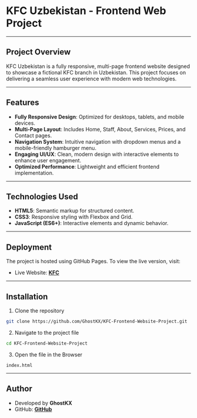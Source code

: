 # KFC Uzbekistan - Frontend Web Project

---

## Project Overview
KFC Uzbekistan is a fully responsive, multi-page frontend website designed to showcase a fictional KFC branch in Uzbekistan. This project focuses on delivering a seamless user experience with modern web technologies.

---

## Features
- **Fully Responsive Design**: Optimized for desktops, tablets, and mobile devices.
- **Multi-Page Layout**: Includes Home, Staff, About, Services, Prices, and Contact pages.
- **Navigation System**: Intuitive navigation with dropdown menus and a mobile-friendly hamburger menu.
- **Engaging UI/UX**: Clean, modern design with interactive elements to enhance user engagement.
- **Optimized Performance**: Lightweight and efficient frontend implementation.

---

## Technologies Used
- **HTML5**: Semantic markup for structured content.
- **CSS3**: Responsive styling with Flexbox and Grid.
- **JavaScript (ES6+)**: Interactive elements and dynamic behavior.

--- 

## Deployment
The project is hosted using GitHub Pages. To view the live version, visit:

- Live Website: **[KFC](https://ghostkx.github.io/KFC-Frontend-Website-Project/)**

--- 

## Installation

1. Clone the repository
```bash
git clone https://github.com/GhostKX/KFC-Frontend-Website-Project.git
```

2. Navigate to the project file
```bash
cd KFC-Frontend-Website-Project
```

3. Open the file in the Browser
```
index.html
```

---

## Author

- Developed by **GhostKX**
- GitHub: **[GitHub](https://github.com/GhostKX/KFC-Frontend-Website-Project)**
